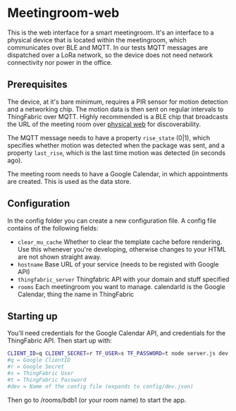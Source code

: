 # Meetingroom-web

This is the web interface for a smart meetingroom.
It's an interface to a physical device that is located within the meetingroom,
which communicates over BLE and MQTT.
In our tests MQTT messages are dispatched over a LoRa network, so the device
does not need network connectivity nor power in the office.

## Prerequisites

The device, at it's bare minimum, requires a PIR sensor for motion detection
and a networking chip.
The motion data is then sent on regular intervals to ThingFabric over MQTT.
Highly recommended is a BLE chip that broadcasts the URL of the meeting room
over [physical web](http://physical-web.org/) for discoverability.

The MQTT message needs to have a property `rise_state` (0|1),
which specifies whether motion was detected when the package was sent,
and a property `last_rise`, which is the last time motion was detected
(in seconds ago).

The meeting room needs to have a Google Calendar, in which appointments are
created. This is used as the data store.

## Configuration

In the config folder you can create a new configuration file.
A config file contains of the following fields:

* `clear_mu_cache` Whether to clear the template cache before rendering.
                   Use this whenever you're developing, otherwise changes to
                   your HTML are not shown straight away.
* `hostname` Base URL of your service (needs to be registed with Google API)
* `thingfabric_server` Thingfabric API with your domain and stuff specified
* `rooms` Each meetingroom you want to manage.
          calendarId is the Google Calendar, thing the name in ThingFabric

## Starting up

You'll need credentials for the Google Calendar API, and credentials for the
ThingFabric API. Then start up with:

```bash
CLIENT_ID=q CLIENT_SECRET=r TF_USER=s TF_PASSWORD=t node server.js dev
#q = Google ClientID
#r = Google Secret
#s = ThingFabric User
#t = ThingFabric Password
#dev = Name of the config file (expands to config/dev.json)
```

Then go to /rooms/bdb1 (or your room name) to start the app.
